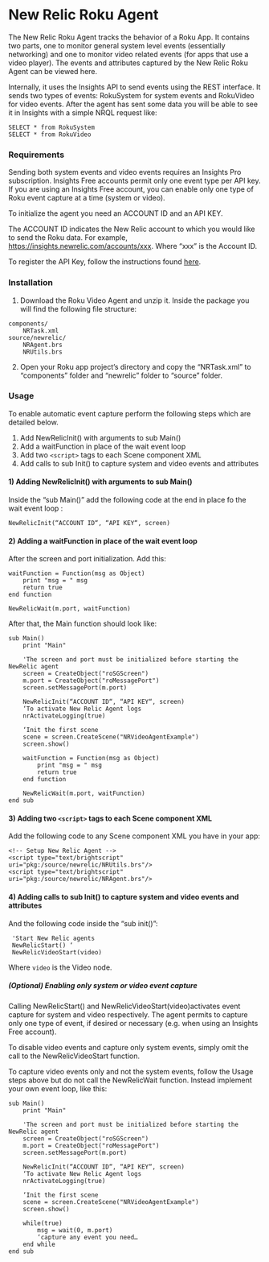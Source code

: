 # New Relic Roku Agent

The New Relic Roku Agent tracks the behavior of a Roku App. It contains two parts, one to monitor general system level events (essentially networking) and one to monitor video related events (for apps that use a video player).  The events and attributes captured by the New Relic Roku Agent can be viewed here.

Internally, it uses the Insights API to send events using the REST interface. It sends two types of events: RokuSystem for system events and RokuVideo for video events. After the agent has sent some data you will be able to see it in Insights with a simple NRQL request like:

```
SELECT * from RokuSystem
SELECT * from RokuVideo
```

### Requirements

Sending both system events and video events requires an Insights Pro subscription.   Insights Free accounts permit only one event type per API key.   If you are using an Insights Free account, you can enable only one type of Roku event capture at a time (system or video).

To initialize the agent you need an ACCOUNT ID and an API KEY. 

The ACCOUNT ID indicates the New Relic account to which you would like to send the Roku data.   For example, https://insights.newrelic.com/accounts/xxx.  Where “xxx” is the Account ID.

To register the API Key, follow the instructions found [here](https://docs.newrelic.com/docs/insights/insights-data-sources/custom-data/send-custom-events-event-api#register).

### Installation

1. Download the Roku Video Agent and unzip it. Inside the package you will find the following file structure:

```
components/
	NRTask.xml
source/newrelic/
	NRAgent.brs
	NRUtils.brs
```

2. Open your Roku app project’s directory and copy the “NRTask.xml” to “components” folder and “newrelic” folder to “source” folder.

### Usage

To enable automatic event capture perform the following steps which are detailed below.

1. Add NewRelicInit() with arguments to sub Main()
2. Add a waitFunction in place of the wait event loop
3. Add two `<script>` tags to each Scene component XML
4. Add calls to sub Init() to capture system and video events and attributes

#### 1) Adding NewRelicInit() with arguments to sub Main()
	
	
Inside the “sub Main()” add the following code at the end in place fo the wait event loop :

`NewRelicInit(“ACCOUNT ID“, “API KEY“, screen)`

#### 2) Adding a waitFunction in place of the wait event loop
		
After the screen and port initialization. Add this:

```
waitFunction = Function(msg as Object)
	print "msg = " msg
	return true
end function
    
NewRelicWait(m.port, waitFunction)
```

After that, the Main function should look like:

```
sub Main()
	print "Main"

	'The screen and port must be initialized before starting the NewRelic agent
	screen = CreateObject("roSGScreen")
	m.port = CreateObject("roMessagePort")
	screen.setMessagePort(m.port)
    
	NewRelicInit(“ACCOUNT ID“, “API KEY“, screen)
	‘To activate New Relic Agent logs
	nrActivateLogging(true)

	‘Init the first scene
	scene = screen.CreateScene("NRVideoAgentExample")
	screen.show()
    
	waitFunction = Function(msg as Object)
		print "msg = " msg
		return true
	end function
    
	NewRelicWait(m.port, waitFunction)
end sub
```

#### 3) Adding two `<script>` tags to each Scene component XML

Add the following code to any Scene component XML you have in your app:

```
<!-- Setup New Relic Agent -->
<script type="text/brightscript" uri="pkg:/source/newrelic/NRUtils.brs"/>
<script type="text/brightscript" uri="pkg:/source/newrelic/NRAgent.brs"/>
```

#### 4) Adding calls to sub Init() to capture system and video events and attributes

And the following code inside the “sub init()”:

```
 'Start New Relic agents
 NewRelicStart() ‘
 NewRelicVideoStart(video)
```

Where `video` is the Video node.

##### (Optional) Enabling only system or video event capture

Calling NewRelicStart() and NewRelicVideoStart(video)activates event capture for system and video respectively. The agent permits to capture only one type of event, if desired or necessary (e.g. when using an Insights Free account).  

To disable video events and capture only system events, simply omit the call to the NewRelicVideoStart function. 

To capture video events only and not the system events, follow the Usage steps above but do not call the NewRelicWait function. Instead implement your own event loop, like this:

```
sub Main()
    print "Main"

    'The screen and port must be initialized before starting the NewRelic agent
    screen = CreateObject("roSGScreen")
    m.port = CreateObject("roMessagePort")
    screen.setMessagePort(m.port)
    
    NewRelicInit(“ACCOUNT ID“, “API KEY“, screen)
    ‘To activate New Relic Agent logs
    nrActivateLogging(true)

    ‘Init the first scene
    scene = screen.CreateScene("NRVideoAgentExample")
    screen.show()
    
    while(true)
        msg = wait(0, m.port)
        ‘capture any event you need…
    end while
end sub
```
